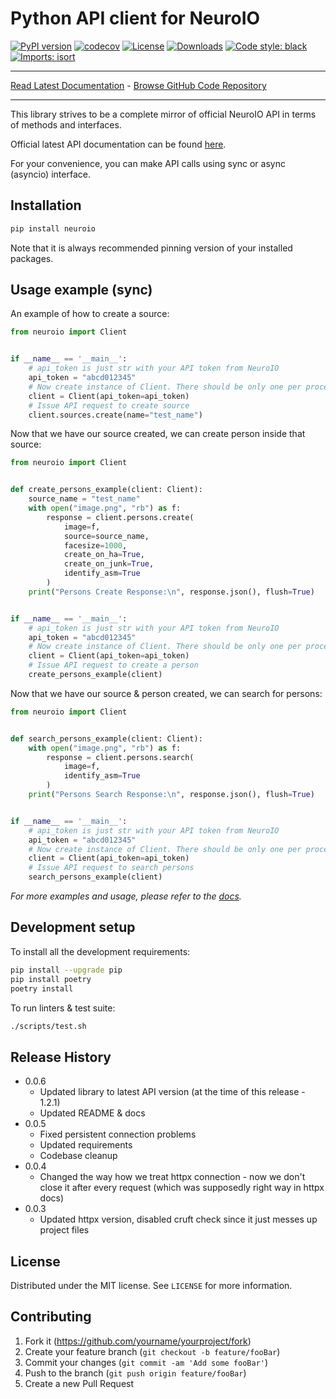 # Python API client for NeuroIO


[![PyPI version](https://badge.fury.io/py/neuroio.svg)](http://badge.fury.io/py/neuroio)
[![codecov](https://codecov.io/gh/neuroio/neuroio-python/branch/master/graph/badge.svg)](https://codecov.io/gh/neuroio/neuroio-python)
[![License](https://img.shields.io/github/license/mashape/apistatus.svg)](https://pypi.python.org/pypi/neuroio/)
[![Downloads](https://pepy.tech/badge/neuroio)](https://pepy.tech/project/neuroio)
[![Code style: black](https://img.shields.io/badge/code%20style-black-000000.svg)](https://github.com/psf/black)
[![Imports: isort](https://img.shields.io/badge/%20imports-isort-%231674b1?style=flat&labelColor=ef8336)](https://timothycrosley.github.io/isort/)

_________________

[Read Latest Documentation](https://neuroio.github.io/neuroio-python/) - [Browse GitHub Code Repository](https://github.com/neuroio/neuroio-python/)
_________________

This library strives to be a complete mirror of official NeuroIO API in terms of methods and interfaces.

Official latest API documentation can be found [here](https://kb.neuroio.com/).

For your convenience, you can make API calls using sync or async (asyncio) interface.

## Installation

```sh
pip install neuroio
```

Note that it is always recommended pinning version of your installed packages.

## Usage example (sync)

An example of how to create a source:

```python
from neuroio import Client


if __name__ == '__main__':
    # api_token is just str with your API token from NeuroIO
    api_token = "abcd012345"
    # Now create instance of Client. There should be only one per process.
    client = Client(api_token=api_token)
    # Issue API request to create source
    client.sources.create(name="test_name")

```

Now that we have our source created, we can create person inside that source:

```python
from neuroio import Client


def create_persons_example(client: Client):
    source_name = "test_name"
    with open("image.png", "rb") as f:
        response = client.persons.create(
            image=f,
            source=source_name,
            facesize=1000,
            create_on_ha=True,
            create_on_junk=True,
            identify_asm=True
        )
    print("Persons Create Response:\n", response.json(), flush=True)


if __name__ == '__main__':
    # api_token is just str with your API token from NeuroIO
    api_token = "abcd012345"
    # Now create instance of Client. There should be only one per process.
    client = Client(api_token=api_token)
    # Issue API request to create a person
    create_persons_example(client)

```

Now that we have our source & person created, we can search for persons:

```python
from neuroio import Client


def search_persons_example(client: Client):
    with open("image.png", "rb") as f:
        response = client.persons.search(
            image=f,
            identify_asm=True
        )
    print("Persons Search Response:\n", response.json(), flush=True)


if __name__ == '__main__':
    # api_token is just str with your API token from NeuroIO
    api_token = "abcd012345"
    # Now create instance of Client. There should be only one per process.
    client = Client(api_token=api_token)
    # Issue API request to search persons
    search_persons_example(client)

```

_For more examples and usage, please refer to the [docs](https://neuroio.github.io/neuroio-python/)._

## Development setup

To install all the development requirements:

```sh
pip install --upgrade pip
pip install poetry
poetry install
```

To run linters & test suite:

```sh
./scripts/test.sh
```

## Release History

* 0.0.6
    * Updated library to latest API version (at the time of this release - 1.2.1)
    * Updated README & docs
* 0.0.5
    * Fixed persistent connection problems
    * Updated requirements
    * Codebase cleanup
* 0.0.4
    * Changed the way how we treat httpx connection - now we don't close it after every request (which was supposedly right way in httpx docs)
* 0.0.3
    * Updated httpx version, disabled cruft check since it just messes up project files

## License

Distributed under the MIT license. See ``LICENSE`` for more information.

## Contributing

1. Fork it (<https://github.com/yourname/yourproject/fork>)
2. Create your feature branch (`git checkout -b feature/fooBar`)
3. Commit your changes (`git commit -am 'Add some fooBar'`)
4. Push to the branch (`git push origin feature/fooBar`)
5. Create a new Pull Request
